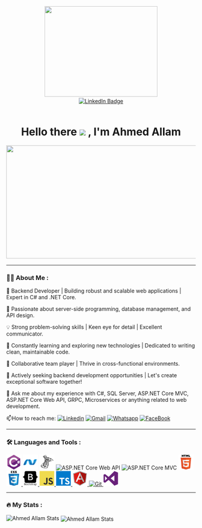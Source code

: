 <div id="header" align="center">
  <img src="https://media.giphy.com/media/SWoSkN6DxTszqIKEqv/giphy.gif" width="300" height="240"/>
  <div id="badges">
    <a href="https://www.linkedin.com/in/allamjr/">
      <img src="https://img.shields.io/badge/LinkedIn-blue?style=for-the-badge&logo=linkedin&logoColor=white" alt="LinkedIn Badge"/>
    </a>
  </div>
  <img src="https://komarev.com/ghpvc/?username=KhaledElbahr&style=flat-square&color=blue" alt=""/>
  <h1>
    Hello there
    <img src="https://media.giphy.com/media/hvRJCLFzcasrR4ia7z/giphy.gif" width="30px"/>
    , I'm Ahmed Allam
  </h1>
</div>
<div align="center">
  <img src="https://media.giphy.com/media/dWesBcTLavkZuG35MI/giphy.gif" width="600" height="300"/>
</div>

---

### :man_technologist: About Me :
👋 Backend Developer | Building robust and scalable web applications | Expert in C# and .NET Core.

🔧 Passionate about server-side programming, database management, and API design.

💡 Strong problem-solving skills | Keen eye for detail | Excellent communicator.

🌱 Constantly learning and exploring new technologies | Dedicated to writing clean, maintainable code.

🤝 Collaborative team player | Thrive in cross-functional environments.

🚀 Actively seeking backend development opportunities | Let's create exceptional software together!

:speech_balloon: Ask me about my experience with C#, SQL Server, ASP.NET Core MVC, ASP.NET Core Web API, GRPC, Microservices or anything related to web development.


:mailbox:How to reach me: 
[![Linkedin](https://img.shields.io/badge/LinkedIn-0077B5?style=for-the-badge&logo=linkedin&logoColor=white
)](https://www.linkedin.com/in/allamjr/)
[![Gmail](https://img.shields.io/badge/Gmail-D14836?style=for-the-badge&logo=gmail&logoColor=white&link=mailto:anglelive23@gmail.com)](mailto:anglelive23@gmail.com)
[![Whatsapp](https://img.shields.io/badge/-Whatsapp-075e54?style=for-the-badge&logo=Whatsapp&logoColor=white)](https://api.whatsapp.com/send?phone=01551548360)
[![FaceBook](https://img.shields.io/badge/Facebook-1877F2?style=for-the-badge&logo=facebook&logoColor=white)](https://www.facebook.com/DaRealAllam/)

---

### :hammer_and_wrench: Languages and Tools :

<div>
  <a href="https://learn.microsoft.com/en-us/dotnet/csharp/" target="_blank" style="text-decoration: none;" rel="noreferrer"> 
    <img src="https://raw.githubusercontent.com/devicons/devicon/master/icons/csharp/csharp-original.svg" title="C#" title="C#" alt="C#" width="40" height="40"/> 
  </a>

  <a href="https://learn.microsoft.com/en-us/dotnet/csharp/" target="_blank" style="text-decoration: none;" rel="noreferrer"> 
    <img src="https://raw.githubusercontent.com/devicons/devicon/master/icons/dot-net/dot-net-original.svg" title=".NET" title=".NET" alt=".NET" width="40" height="40"/> 
  </a>

  <a href="https://www.microsoft.com/en-us/sql-server" target="_blank" style="text-decoration: none;" rel="noreferrer"> 
    <img src="https://raw.githubusercontent.com/devicons/devicon/master/icons/microsoftsqlserver/microsoftsqlserver-plain.svg" title="MSSQL Server" title="MSSQL Server" alt="MSSQL Server" width="40" height="40"/> 
  </a>

  <a href="https://learn.microsoft.com/en-us/aspnet/core/tutorials/first-web-api?view=aspnetcore-7.0&tabs=visual-studio" target="_blank" style="text-decoration: none;" rel="noreferrer"> 
    <img src="https://www.svgrepo.com/show/88703/api.svg" title="ASP.NET Core Web API" title="ASP.NET Core Web API" alt="ASP.NET Core Web API" width="40" height="40"/> 
  </a>

  <a href="https://learn.microsoft.com/en-us/aspnet/core/mvc/overview?view=aspnetcore-7.0" target="_blank" style="text-decoration: none;" rel="noreferrer"> 
    <img src="https://upload.wikimedia.org/wikipedia/commons/thumb/e/ee/.NET_Core_Logo.svg/512px-.NET_Core_Logo.svg.png?20210328084203" title="ASP.NET Core MVC" title="ASP.NET Core MVC" alt="ASP.NET Core MVC" width="40" height="40"/> 
  </a>

  <a href="https://www.w3.org/html/" target="_blank" rel="noreferrer"> 
    <img src="https://raw.githubusercontent.com/devicons/devicon/master/icons/html5/html5-original-wordmark.svg" title="Html" alt="Html" width="40" height="40"/> 
  </a> 

  <a href="https://www.w3schools.com/css/" target="_blank" rel="noreferrer"> 
    <img src="https://raw.githubusercontent.com/devicons/devicon/master/icons/css3/css3-original-wordmark.svg" title="Css" alt="Css" width="40" height="40"/> 
  </a>
  
  <a href="https://getbootstrap.com" target="_blank" rel="noreferrer"> 
    <img src="https://raw.githubusercontent.com/devicons/devicon/master/icons/bootstrap/bootstrap-plain-wordmark.svg" title="Bootstrap" alt="Bootstrap" width="40" height="40"/>
  </a>

  <a href="https://developer.mozilla.org/en-US/docs/Web/JavaScript" target="_blank" rel="noreferrer"> 
    <img src="https://raw.githubusercontent.com/devicons/devicon/master/icons/javascript/javascript-original.svg" title="JavaScript" alt="JavaScript" width="40" height="40"/> 
  </a> 

  <a href="https://www.typescriptlang.org/" target="_blank" rel="noreferrer"> 
    <img src="https://raw.githubusercontent.com/devicons/devicon/master/icons/typescript/typescript-original.svg" title="TypeScript" alt="TypeScript" width="40" height="40"/> 
  </a>

  <a href="https://angular.io/" target="_blank" rel="noreferrer"> 
    <img src="https://raw.githubusercontent.com/devicons/devicon/master/icons/angularjs/angularjs-original.svg" title="Angular" alt="Angular" width="40" height="40"/> 
  </a>

  <a href="https://git-scm.com/" target="_blank" rel="noreferrer"> 
    <img src="https://www.vectorlogo.zone/logos/git-scm/git-scm-icon.svg" title="Git" alt="Git" width="40" height="40"/> 
  </a> 

  <a href="https://visualstudio.microsoft.com/" target="_blank" style="text-decoration: none;" rel="noreferrer"> 
    <img src="https://raw.githubusercontent.com/devicons/devicon/master/icons/visualstudio/visualstudio-plain.svg" title="Visual Studio" title="Visual Studio" alt="Visual Studio" width="40" height="40"/> 
  </a>
</div>

---

### :fire: My Stats :

<p><img align="left" src="https://github-readme-stats.vercel.app/api/top-langs?username=anglelive23&show_icons=true&locale=en&layout=compact&theme=vision-friendly-dark" alt="Ahmed Allam Stats" /></p>

<p>&nbsp;<img align="center" src="https://github-readme-stats.vercel.app/api?username=anglelive23&show_icons=true&locale=en&theme=vision-friendly-dark" alt="Ahmed Allam Stats" /></p>
